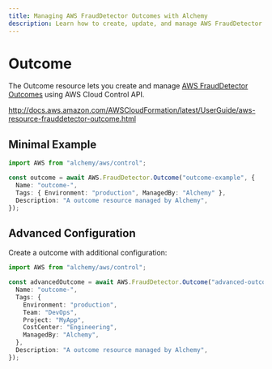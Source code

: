 ```yaml
---
title: Managing AWS FraudDetector Outcomes with Alchemy
description: Learn how to create, update, and manage AWS FraudDetector Outcomes using Alchemy Cloud Control.
---
```


# Outcome

The Outcome resource lets you create and manage [AWS FraudDetector Outcomes](https://docs.aws.amazon.com/frauddetector/latest/userguide/) using AWS Cloud Control API.

http://docs.aws.amazon.com/AWSCloudFormation/latest/UserGuide/aws-resource-frauddetector-outcome.html

## Minimal Example

```ts
import AWS from "alchemy/aws/control";

const outcome = await AWS.FraudDetector.Outcome("outcome-example", {
  Name: "outcome-",
  Tags: { Environment: "production", ManagedBy: "Alchemy" },
  Description: "A outcome resource managed by Alchemy",
});
```

## Advanced Configuration

Create a outcome with additional configuration:

```ts
import AWS from "alchemy/aws/control";

const advancedOutcome = await AWS.FraudDetector.Outcome("advanced-outcome", {
  Name: "outcome-",
  Tags: {
    Environment: "production",
    Team: "DevOps",
    Project: "MyApp",
    CostCenter: "Engineering",
    ManagedBy: "Alchemy",
  },
  Description: "A outcome resource managed by Alchemy",
});
```


